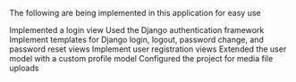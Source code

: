 The following are being implemented in this application for easy use 

Implemented  a login view
Used the Django authentication framework
Implement templates for Django login, logout, password change, and
password reset views
Implement user registration views
Extended the user model with a custom profile model
Configured the project for media file uploads
